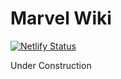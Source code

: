 # Marvel Wiki

[![Netlify Status](https://api.netlify.com/api/v1/badges/7ed73e79-5ccc-43cd-8306-dac80a55e769/deploy-status)](https://app.netlify.com/sites/marvelwiki__alanquintana/deploys)

Under Construction
